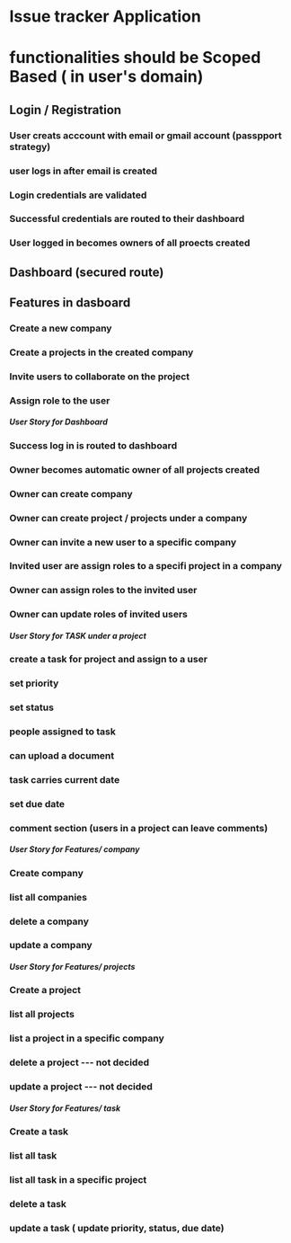 # Issue tracker Application

# functionalities should be Scoped Based ( in user's domain)

## Login / Registration

### User creats acccount with email or gmail account (passpport strategy)

### user logs in after email is created

### Login credentials are validated

### Successful credentials are routed to their dashboard

### User logged in becomes owners of all proects created

## Dashboard (secured route)

## Features in dasboard

### Create a new company

### Create a projects in the created company

### Invite users to collaborate on the project

### Assign role to the user

##### User Story for Dashboard

### Success log in is routed to dashboard

### Owner becomes automatic owner of all projects created

### Owner can create company

### Owner can create project / projects under a company

### Owner can invite a new user to a specific company

### Invited user are assign roles to a specifi project in a company

### Owner can assign roles to the invited user

### Owner can update roles of invited users

##### User Story for TASK under a project

### create a task for project and assign to a user

### set priority

### set status

### people assigned to task

### can upload a document

### task carries current date

### set due date

### comment section (users in a project can leave comments)

##### User Story for Features/ company

### Create company

### list all companies

### delete a company

### update a company

##### User Story for Features/ projects

### Create a project

### list all projects

### list a project in a specific company

### delete a project --- not decided

### update a project --- not decided

##### User Story for Features/ task

### Create a task

### list all task

### list all task in a specific project

### delete a task

### update a task ( update priority, status, due date)
